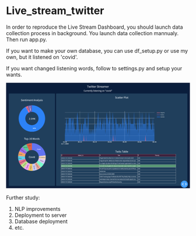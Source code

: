 # Live_stream_twitter

In order to reproduce the Live Stream Dashboard, you should launch data collection process in background. You launch data collection mannualy. Then run app.py.

If you want to make your own database, you can use df_setup.py or use my own, but it listened on 'covid'.

If you want changed listening words, follow to settings.py and setup your wants.

![Alt Text](live-stream.png)


Further study:

1) NLP improvements
2) Deployment to server
3) Database deployment
4) etc.
